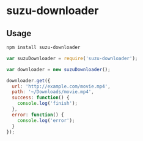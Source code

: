 # suzu-downloader

## Usage

```bash
npm install suzu-downloader
```

```javascript
var suzuDownloader = require('suzu-downloader');

var downloader = new suzuDownloader();

downloader.get({
  url: 'http://example.com/movie.mp4',
  path: '~/Downloads/movie.mp4',
  success: function() {
    console.log('finish');
  },
  error: function() {
    console.log('error');
  }
});
```
